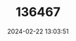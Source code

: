 ---
title: "136467"
category: "Melomys cooperae"
draft: false
date: 2024-02-22 13:03:51
languages:
  English: ["Yamdena Island Melomys"]
---